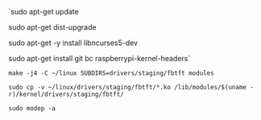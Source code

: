 `sudo apt-get update

sudo apt-get dist-upgrade

sudo apt-get -y install libncurses5-dev

sudo apt-get install git bc raspberrypi-kernel-headers`


`make -j4 -C ~/linux SUBDIRS=drivers/staging/fbtft modules`

`sudo cp -v ~/linux/drivers/staging/fbtft/*.ko /lib/modules/$(uname -r)/kernel/drivers/staging/fbtft/`

`sudo modep -a`

